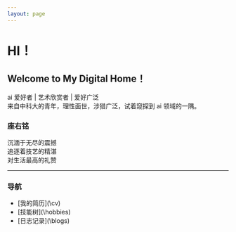 ```yaml
---
layout: page
---
```


# HI！

## Welcome to My Digital Home！

ai 爱好者 &#124; 艺术欣赏者 &#124; 爱好广泛<br>
来自中科大的青年，理性面世，涉猎广泛，试着窥探到 ai 领域的一隅。

### 座右铭

沉湎于无尽的震撼<br>
追逐着技艺的精湛<br>
对生活最高的礼赞

---

### 导航

- [我的简历](\cv\)
- [技能树](\hobbies\)
- [日志记录](\blogs\)
